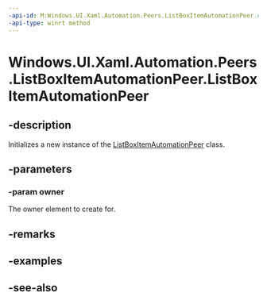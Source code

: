 ```yaml
---
-api-id: M:Windows.UI.Xaml.Automation.Peers.ListBoxItemAutomationPeer.#ctor(Windows.UI.Xaml.Controls.ListBoxItem)
-api-type: winrt method
---
```


<!-- Method syntax
public ListBoxItemAutomationPeer(Windows.UI.Xaml.Controls.ListBoxItem owner)
-->

# Windows.UI.Xaml.Automation.Peers.ListBoxItemAutomationPeer.ListBoxItemAutomationPeer

## -description
Initializes a new instance of the [ListBoxItemAutomationPeer](listboxitemautomationpeer.md) class.


## -parameters
### -param owner
The owner element to create for.

## -remarks

## -examples

## -see-also
